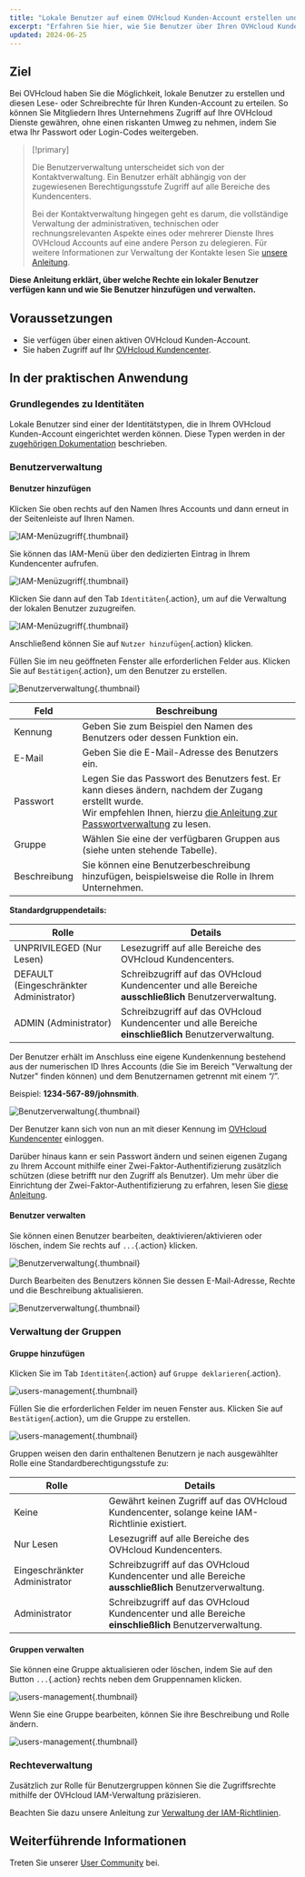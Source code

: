 ```yaml
---
title: "Lokale Benutzer auf einem OVHcloud Kunden-Account erstellen und verwalten"
excerpt: "Erfahren Sie hier, wie Sie Benutzer über Ihren OVHcloud Kunden-Account verwalten"
updated: 2024-06-25
---
```


## Ziel

Bei OVHcloud haben Sie die Möglichkeit, lokale Benutzer zu erstellen und diesen Lese- oder Schreibrechte für Ihren Kunden-Account zu erteilen. So können Sie Mitgliedern Ihres Unternehmens Zugriff auf Ihre OVHcloud Dienste gewähren, ohne einen riskanten Umweg zu nehmen, indem Sie etwa Ihr Passwort oder Login-Codes weitergeben.

> [!primary]
>
> Die Benutzerverwaltung unterscheidet sich von der Kontaktverwaltung. Ein Benutzer erhält abhängig von der zugewiesenen Berechtigungsstufe Zugriff auf alle Bereiche des Kundencenters.
>
> Bei der Kontaktverwaltung hingegen geht es darum, die vollständige Verwaltung der administrativen, technischen oder rechnungsrelevanten Aspekte eines oder mehrerer Dienste Ihres OVHcloud Accounts auf eine andere Person zu delegieren. Für weitere Informationen zur Verwaltung der Kontakte lesen Sie [unsere Anleitung](/pages/account_and_service_management/account_information/managing_contacts).
>

**Diese Anleitung erklärt, über welche Rechte ein lokaler Benutzer verfügen kann und wie Sie Benutzer hinzufügen und verwalten.**

## Voraussetzungen

- Sie verfügen über einen aktiven OVHcloud Kunden-Account.
- Sie haben Zugriff auf Ihr [OVHcloud Kundencenter](https://www.ovh.com/auth/?action=gotomanager&from=https://www.ovh.de/&ovhSubsidiary=de).

## In der praktischen Anwendung

### Grundlegendes zu Identitäten

Lokale Benutzer sind einer der Identitätstypen, die in Ihrem OVHcloud Kunden-Account eingerichtet werden können. Diese Typen werden in der [zugehörigen Dokumentation](/pages/manage_and_operate/iam/identities-management) beschrieben.

### Benutzerverwaltung

#### Benutzer hinzufügen

Klicken Sie oben rechts auf den Namen Ihres Accounts und dann erneut in der Seitenleiste auf Ihren Namen.

![IAM-Menüzugriff](images/access_to_the_IAM_menu_01.png){.thumbnail}

Sie können das IAM-Menü über den dedizierten Eintrag in Ihrem Kundencenter aufrufen.

![IAM-Menüzugriff](images/access_to_the_IAM_menu_02.png){.thumbnail}

Klicken Sie dann auf den Tab `Identitäten`{.action}, um auf die Verwaltung der lokalen Benutzer zuzugreifen.

![IAM-Menüzugriff](images/access_to_the_IAM_menu_03.png){.thumbnail}

Anschließend können Sie auf `Nutzer hinzufügen`{.action} klicken.

Füllen Sie im neu geöffneten Fenster alle erforderlichen Felder aus. Klicken Sie auf `Bestätigen`{.action}, um den Benutzer zu erstellen.

![Benutzerverwaltung](images/usersmanagement2.png){.thumbnail}
 
| Feld | Beschreibung |
|--|--|
| Kennung | Geben Sie zum Beispiel den Namen des Benutzers oder dessen Funktion ein. |
| E-Mail | Geben Sie die E-Mail-Adresse des Benutzers ein. |
| Passwort | Legen Sie das Passwort des Benutzers fest. Er kann dieses ändern, nachdem der Zugang erstellt wurde. <br>Wir empfehlen Ihnen, hierzu [die Anleitung zur Passwortverwaltung](/pages/account_and_service_management/account_information/manage-ovh-password) zu lesen. |
| Gruppe | Wählen Sie eine der verfügbaren Gruppen aus (siehe unten stehende Tabelle). |
| Beschreibung | Sie können eine Benutzerbeschreibung hinzufügen, beispielsweise die Rolle in Ihrem Unternehmen. |

**Standardgruppendetails:**

| Rolle | Details |
|--|--|
| UNPRIVILEGED (Nur Lesen) | Lesezugriff auf alle Bereiche des OVHcloud Kundencenters. |
| DEFAULT (Eingeschränkter Administrator) | Schreibzugriff auf das OVHcloud Kundencenter und alle Bereiche **ausschließlich** Benutzerverwaltung. |
| ADMIN (Administrator) | Schreibzugriff auf das OVHcloud Kundencenter und alle Bereiche **einschließlich** Benutzerverwaltung. |

Der Benutzer erhält im Anschluss eine eigene Kundenkennung bestehend aus der numerischen ID Ihres Accounts (die Sie im Bereich "Verwaltung der Nutzer" finden können) und dem Benutzernamen getrennt mit einem “/”.

Beispiel: **1234-567-89/johnsmith**.

![Benutzerverwaltung](images/usersmanagement3.png){.thumbnail}

Der Benutzer kann sich von nun an mit dieser Kennung im [OVHcloud Kundencenter](https://www.ovh.com/auth/?action=gotomanager&from=https://www.ovh.de/&ovhSubsidiary=de) einloggen. 

Darüber hinaus kann er sein Passwort ändern und seinen eigenen Zugang zu Ihrem Account mithilfe einer Zwei-Faktor-Authentifizierung zusätzlich schützen (diese betrifft nur den Zugriff als Benutzer). Um mehr über die Einrichtung der Zwei-Faktor-Authentifizierung zu erfahren, lesen Sie [diese Anleitung](/pages/account_and_service_management/account_information/secure-ovhcloud-account-with-2fa).

#### Benutzer verwalten

Sie können einen Benutzer bearbeiten, deaktivieren/aktivieren oder löschen, indem Sie rechts auf `...`{.action} klicken.

![Benutzerverwaltung](images/usersmanagement4.png){.thumbnail}

Durch Bearbeiten des Benutzers können Sie dessen E-Mail-Adresse, Rechte und die Beschreibung aktualisieren.

![Benutzerverwaltung](images/usersmanagement6.png){.thumbnail}

### Verwaltung der Gruppen

#### Gruppe hinzufügen

Klicken Sie im Tab `Identitäten`{.action} auf `Gruppe deklarieren`{.action}.

![users-management](images/usersmanagement7.png){.thumbnail}

Füllen Sie die erforderlichen Felder im neuen Fenster aus. Klicken Sie auf `Bestätigen`{.action}, um die Gruppe zu erstellen.

![users-management](images/usersmanagement8.png){.thumbnail}

Gruppen weisen den darin enthaltenen Benutzern je nach ausgewählter Rolle eine Standardberechtigungsstufe zu:

| Rolle | Details |
|--|--|
| Keine | Gewährt keinen Zugriff auf das OVHcloud Kundencenter, solange keine IAM-Richtlinie existiert. |
| Nur Lesen| Lesezugriff auf alle Bereiche des OVHcloud Kundencenters. |
| Eingeschränkter Administrator| Schreibzugriff auf das OVHcloud Kundencenter und alle Bereiche **ausschließlich** Benutzerverwaltung. |
| Administrator | Schreibzugriff auf das OVHcloud Kundencenter und alle Bereiche **einschließlich** Benutzerverwaltung. |

#### Gruppen verwalten

Sie können eine Gruppe aktualisieren oder löschen, indem Sie auf den Button `...`{.action} rechts neben dem Gruppennamen klicken.

![users-management](images/usersmanagement9.png){.thumbnail}

Wenn Sie eine Gruppe bearbeiten, können Sie ihre Beschreibung und Rolle ändern.

![users-management](images/usersmanagement10.png){.thumbnail}

### Rechteverwaltung

Zusätzlich zur Rolle für Benutzergruppen können Sie die Zugriffsrechte mithilfe der OVHcloud IAM-Verwaltung präzisieren.

Beachten Sie dazu unsere Anleitung zur [Verwaltung der IAM-Richtlinien](/pages/account_and_service_management/account_information/iam-policy-ui).

## Weiterführende Informationen

Treten Sie unserer [User Community](/links/community) bei.